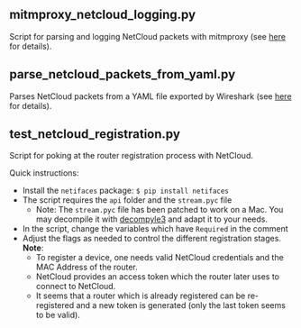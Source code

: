 ## mitmproxy_netcloud_logging.py

Script for parsing and logging NetCloud packets with mitmproxy (see [here](../README.md#mitm-netcloud-traffic-with-mitmproxy) for details).

## parse_netcloud_packets_from_yaml.py

Parses NetCloud packets from a YAML file exported by Wireshark (see [here](../README.md#decrypt-netcloud-traffic-in-wireshark) for details).

## test_netcloud_registration.py

Script for poking at the router registration process with NetCloud.

Quick instructions:

- Install the `netifaces` package: `$ pip install netifaces`
- The script requires the `api` folder and the `stream.pyc` file
  - Note: The `stream.pyc` file has been patched to work on a Mac. You may decompile it with [decompyle3](https://github.com/rocky/python-decompile3) and adapt it to your needs.
- In the script, change the variables which have `Required` in the comment
- Adjust the flags as needed to control the different registration stages. **Note**:
  - To register a device, one needs valid NetCloud credentials and the MAC Address of the router.
  - NetCloud provides an access token which the router later uses to connect to NetCloud.
  - It seems that a router which is already registered can be re-registered and a new token is generated (only the last token seems to be valid).
